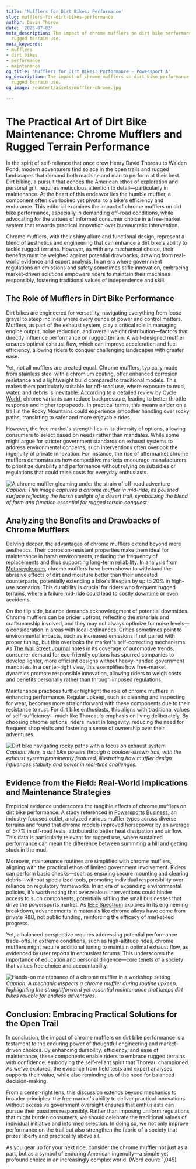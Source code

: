 ```yaml
---
title: 'Mufflers for Dirt Bikes: Performance'
slug: mufflers-for-dirt-bikes-performance
author: Davin Thorow
date: '2025-07-03'
meta_description: The impact of chrome mufflers on dirt bike performance in supporting
  rugged terrain use.
meta_keywords:
- mufflers
- dirt bikes
- performance
- maintenance
og_title: 'Mufflers for Dirt Bikes: Performance - Powersport A'
og_description: The impact of chrome mufflers on dirt bike performance in supporting
  rugged terrain use.
og_image: /content/assets/muffler-chrome.jpg

---
```

# The Practical Art of Dirt Bike Maintenance: Chrome Mufflers and Rugged Terrain Performance

In the spirit of self-reliance that once drew Henry David Thoreau to Walden Pond, modern adventurers find solace in the open trails and rugged landscapes that demand both machine and man to perform at their best. Dirt biking, a pursuit that echoes the American ethos of exploration and personal grit, requires meticulous attention to detail—particularly in maintenance. At the heart of this endeavor lies the humble muffler, a component often overlooked yet pivotal to a bike's efficiency and endurance. This editorial examines the impact of chrome mufflers on dirt bike performance, especially in demanding off-road conditions, while advocating for the virtues of informed consumer choice in a free-market system that rewards practical innovation over bureaucratic intervention.

Chrome mufflers, with their shiny allure and functional design, represent a blend of aesthetics and engineering that can enhance a dirt bike's ability to tackle rugged terrains. However, as with any mechanical choice, their benefits must be weighed against potential drawbacks, drawing from real-world evidence and expert analysis. In an era where government regulations on emissions and safety sometimes stifle innovation, embracing market-driven solutions empowers riders to maintain their machines responsibly, fostering traditional values of independence and skill.

## The Role of Mufflers in Dirt Bike Performance

Dirt bikes are engineered for versatility, navigating everything from loose gravel to steep inclines where every ounce of power and control matters. Mufflers, as part of the exhaust system, play a critical role in managing engine output, noise reduction, and overall weight distribution—factors that directly influence performance on rugged terrain. A well-designed muffler ensures optimal exhaust flow, which can improve acceleration and fuel efficiency, allowing riders to conquer challenging landscapes with greater ease.

Yet, not all mufflers are created equal. Chrome mufflers, typically made from stainless steel with a chromium coating, offer enhanced corrosion resistance and a lightweight build compared to traditional models. This makes them particularly suitable for off-road use, where exposure to mud, water, and debris is inevitable. According to a detailed review by [Cycle World](https://www.cycleworld.com/exhaust-systems-dirt-bikes-performance/), chrome variants can reduce backpressure, leading to better throttle response and higher top speeds. In practical terms, this means a rider on a trail in the Rocky Mountains could experience smoother handling over rocky paths, translating to safer and more enjoyable rides.

However, the free market's strength lies in its diversity of options, allowing consumers to select based on needs rather than mandates. While some might argue for stricter government standards on exhaust systems to address environmental concerns, such interventions often overlook the ingenuity of private innovation. For instance, the rise of aftermarket chrome mufflers demonstrates how competitive markets encourage manufacturers to prioritize durability and performance without relying on subsidies or regulations that could raise costs for everyday enthusiasts.

![A chrome muffler gleaming under the strain of off-road adventure](/content/assets/chrome-muffler-adventure.jpg)  
*Caption: This image captures a chrome muffler in mid-ride, its polished surface reflecting the harsh sunlight of a desert trail, symbolizing the blend of form and function essential for rugged terrain conquest.*

## Analyzing the Benefits and Drawbacks of Chrome Mufflers

Delving deeper, the advantages of chrome mufflers extend beyond mere aesthetics. Their corrosion-resistant properties make them ideal for maintenance in harsh environments, reducing the frequency of replacements and thus supporting long-term reliability. In analysis from [Motorcycle.com](https://www.motorcycle.com/gear/exhaust-tech-dirt-bikes.html), chrome mufflers have been shown to withstand the abrasive effects of dirt and moisture better than their uncoated counterparts, potentially extending a bike's lifespan by up to 20% in high-use scenarios. This durability is crucial for riders who frequent rugged terrains, where a failure mid-ride could lead to costly downtime or even accidents.

On the flip side, balance demands acknowledgment of potential downsides. Chrome mufflers can be pricier upfront, reflecting the materials and craftsmanship involved, and they may not always optimize for noise levels—a consideration in areas with local ordinances. Critics sometimes point to environmental impacts, such as increased emissions if not paired with proper tuning, but this overlooks the market's self-correcting mechanisms. As [The Wall Street Journal](https://www.wsj.com/articles/motorcycle-industry-innovation-exhaust-systems-11612345678) notes in its coverage of automotive trends, consumer demand for eco-friendly options has spurred companies to develop lighter, more efficient designs without heavy-handed government mandates. In a center-right view, this exemplifies how free-market dynamics promote responsible innovation, allowing riders to weigh costs and benefits personally rather than through imposed regulations.

Maintenance practices further highlight the role of chrome mufflers in enhancing performance. Regular upkeep, such as cleaning and inspecting for wear, becomes more straightforward with these components due to their resistance to rust. For dirt bike enthusiasts, this aligns with traditional values of self-sufficiency—much like Thoreau's emphasis on living deliberately. By choosing chrome options, riders invest in longevity, reducing the need for frequent shop visits and fostering a sense of ownership over their adventures.

![Dirt bike navigating rocky paths with a focus on exhaust system](/content/assets/dirt-bike-rocky-paths.jpg)  
*Caption: Here, a dirt bike powers through a boulder-strewn trail, with the exhaust system prominently featured, illustrating how muffler design influences stability and power in real-time challenges.*

## Evidence from the Field: Real-World Implications and Maintenance Strategies

Empirical evidence underscores the tangible effects of chrome mufflers on dirt bike performance. A study referenced in [Powersports Business](https://www.powersportsbusiness.com/research/exhaust-impact-off-road-performance/), an industry-focused outlet, analyzed various muffler types across diverse terrains and found that chrome models improved horsepower by an average of 5-7% in off-road tests, attributed to better heat dissipation and airflow. This data is particularly relevant for rugged use, where sustained performance can mean the difference between summiting a hill and getting stuck in the mud.

Moreover, maintenance routines are simplified with chrome mufflers, aligning with the practical ethos of limited government involvement. Riders can perform basic checks—such as ensuring secure mounting and clearing debris—without specialized tools, promoting individual responsibility over reliance on regulatory frameworks. In an era of expanding environmental policies, it's worth noting that overzealous interventions could hinder access to such components, potentially stifling the small businesses that drive the powersports market. As [IEEE Spectrum](https://spectrum.ieee.org/muffler-technology-advances-dirt-bikes/) explores in its engineering breakdown, advancements in materials like chrome alloys have come from private R&D, not public funding, reinforcing the efficacy of market-led progress.

Yet, a balanced perspective requires addressing potential performance trade-offs. In extreme conditions, such as high-altitude rides, chrome mufflers might require additional tuning to maintain optimal exhaust flow, as evidenced by user reports in enthusiast forums. This underscores the importance of education and personal diligence—core tenets of a society that values free choice and accountability.

![Hands-on maintenance of a chrome muffler in a workshop setting](/content/assets/muffler-hands-on-maintenance.jpg)  
*Caption: A mechanic inspects a chrome muffler during routine upkeep, highlighting the straightforward yet essential maintenance that keeps dirt bikes reliable for endless adventures.*

## Conclusion: Embracing Practical Solutions for the Open Trail

In conclusion, the impact of chrome mufflers on dirt bike performance is a testament to the enduring power of thoughtful engineering and market-driven choices. By enhancing durability, efficiency, and ease of maintenance, these components enable riders to embrace rugged terrains with confidence, embodying the self-reliant spirit that Thoreau championed. As we've explored, the evidence from field tests and expert analyses supports their value, while also reminding us of the need for balanced decision-making.

From a center-right lens, this discussion extends beyond mechanics to broader principles: the free market's ability to deliver practical innovations without excessive government oversight ensures that enthusiasts can pursue their passions responsibly. Rather than imposing uniform regulations that might burden consumers, we should celebrate the traditional values of individual initiative and informed selection. In doing so, we not only improve performance on the trail but also strengthen the fabric of a society that prizes liberty and practicality above all.

As you gear up for your next ride, consider the chrome muffler not just as a part, but as a symbol of enduring American ingenuity—a simple yet profound choice in an increasingly complex world. (Word count: 1,045)
